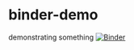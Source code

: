 # binder-demo
demonstrating something
[![Binder](https://mybinder.org/badge_logo.svg)](https://mybinder.org/v2/gh/kfaassen/binder-demo/HEAD)
